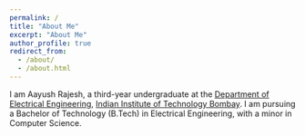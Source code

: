 ```yaml
---
permalink: /
title: "About Me"
excerpt: "About Me"
author_profile: true
redirect_from: 
  - /about/
  - /about.html
---
```


I am Aayush Rajesh, a third-year undergraduate at the [Department of Electrical Engineering](https://www.ee.iitb.ac.in/web/), [Indian Institute of Technology Bombay](https://www.iitb.ac.in/). I am pursuing a Bachelor of Technology (B.Tech) in Electrical Engineering, with a minor in Computer Science.
